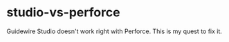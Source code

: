 studio-vs-perforce
==================

Guidewire Studio doesn't work right with Perforce. This is my quest to fix it.
